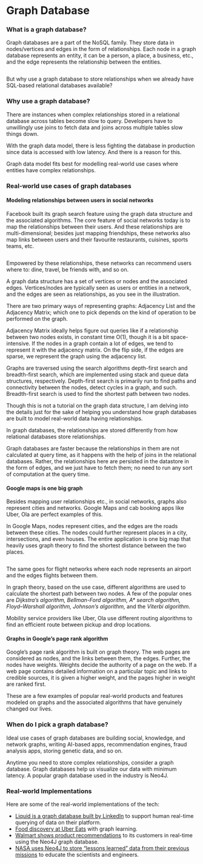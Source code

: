 # Graph Database

### What is a graph database? <a href="#what-is-a-graph-database" id="what-is-a-graph-database"></a>

Graph databases are a part of the NoSQL family. They store data in nodes/vertices and edges in the form of relationships. Each node in a graph database represents an entity, it can be a person, a place, a business, etc., and the edge represents the relationship between the entities.

<figure><img src="../https://kuweiguge.github.io/Grokking-Modern-System-Design-Interview-Gitbook/.gitbook/assets/Screenshot 2023-08-21 at 4.29.48 AM (3).png" alt=""><figcaption></figcaption></figure>

But why use a graph database to store relationships when we already have SQL-based relational databases available?

### Why use a graph database? <a href="#why-use-a-graph-database" id="why-use-a-graph-database"></a>

There are instances when complex relationships stored in a relational database across tables become slow to query. Developers have to unwillingly use joins to fetch data and joins across multiple tables slow things down.

With the graph data model, there is less fighting the database in production since data is accessed with low latency. And there is a reason for this.

Graph data model fits best for modelling real-world use cases where entities have complex relationships.

### Real-world use cases of graph databases <a href="#real-world-use-cases-of-graph-databases" id="real-world-use-cases-of-graph-databases"></a>

#### Modeling relationships between users in social networks <a href="#modeling-relationships-between-users-in-social-networks" id="modeling-relationships-between-users-in-social-networks"></a>

Facebook built its graph search feature using the graph data structure and the associated algorithms. The core feature of social networks today is to map the relationships between their users. And these relationships are multi-dimensional; besides just mapping friendships, these networks also map links between users and their favourite restaurants, cuisines, sports teams, etc.

<figure><img src="../https://kuweiguge.github.io/Grokking-Modern-System-Design-Interview-Gitbook/.gitbook/assets/Screenshot 2023-08-21 at 4.30.08 AM (2).png" alt=""><figcaption></figcaption></figure>

Empowered by these relationships, these networks can recommend users where to: dine, travel, be friends with, and so on.

A graph data structure has a set of vertices or nodes and the associated edges. Vertices/nodes are typically seen as users or entities in a network, and the edges are seen as relationships, as you see in the illustration.

There are two primary ways of representing graphs: Adjacency List and the Adjacency Matrix; which one to pick depends on the kind of operation to be performed on the graph.

Adjacency Matrix ideally helps figure out queries like if a relationship between two nodes exists, in constant time O(1), though it is a bit space-intensive. If the nodes in a graph contain a lot of edges, we tend to represent it with the adjacency matrix. On the flip side, if the edges are sparse, we represent the graph using the adjacency list.

Graphs are traversed using the search algorithms depth-first search and breadth-first search, which are implemented using stack and queue data structures, respectively. Depth-first search is primarily run to find paths and connectivity between the nodes, detect cycles in a graph, and such. Breadth-first search is used to find the shortest path between two nodes.

Though this is not a tutorial on the graph data structure, I am delving into the details just for the sake of helping you understand how graph databases are built to model real-world data having relationships.

In graph databases, the relationships are stored differently from how relational databases store relationships.

Graph databases are faster because the relationships in them are not calculated at query time, as it happens with the help of joins in the relational databases. Rather, the relationships here are persisted in the datastore in the form of edges, and we just have to fetch them; no need to run any sort of computation at the query time.

#### Google maps is one big graph <a href="#google-maps-is-one-big-graph" id="google-maps-is-one-big-graph"></a>

Besides mapping user relationships etc., in social networks, graphs also represent cities and networks. Google Maps and cab booking apps like Uber, Ola are perfect examples of this.

In Google Maps, nodes represent cities, and the edges are the roads between these cities. The nodes could further represent places in a city, intersections, and even houses. The entire application is one big map that heavily uses graph theory to find the shortest distance between the two places.

<figure><img src="../https://kuweiguge.github.io/Grokking-Modern-System-Design-Interview-Gitbook/.gitbook/assets/Screenshot 2023-08-21 at 4.30.34 AM (1).png" alt=""><figcaption></figcaption></figure>

The same goes for flight networks where each node represents an airport and the edges flights between them.

In graph theory, based on the use case, different algorithms are used to calculate the shortest path between two nodes. A few of the popular ones are _Dijkstra’s algorithm, Bellman-Ford algorithm, A\* search algorithm, Floyd–Warshall algorithm, Johnson’s algorithm,_ and the _Viterbi algorithm_.

Mobility service providers like Uber, Ola use different routing algorithms to find an efficient route between pickup and drop locations.

#### Graphs in Google’s page rank algorithm <a href="#graphs-in-googles-page-rank-algorithm" id="graphs-in-googles-page-rank-algorithm"></a>

Google’s page rank algorithm is built on graph theory. The web pages are considered as nodes, and the links between them, the edges. Further, the nodes have weights. Weights decide the authority of a page on the web. If a web page contains detailed information on a particular topic and links to credible sources, it is given a higher weight, and the pages higher in weight are ranked first.

These are a few examples of popular real-world products and features modeled on graphs and the associated algorithms that have genuinely changed our lives.

### When do I pick a graph database? <a href="#when-do-i-pick-a-graph-database" id="when-do-i-pick-a-graph-database"></a>

Ideal use cases of graph databases are building social, knowledge, and network graphs, writing AI-based apps, recommendation engines, fraud analysis apps, storing genetic data, and so on.

Anytime you need to store complex relationships, consider a graph database. Graph databases help us visualize our data with minimum latency. A popular graph database used in the industry is Neo4J.

### Real-world Implementations <a href="#real-world-implementations" id="real-world-implementations"></a>

Here are some of the real-world implementations of the tech:

* [Liquid is a graph database built by LinkedIn](https://engineering.linkedin.com/blog/2020/liquid-the-soul-of-a-new-graph-database-part-1) to support human real-time querying of data on their platform.
* [Food discovery at Uber Eats](https://www.uber.com/en-IN/blog/uber-eats-graph-learning/) with graph learning.
* [Walmart shows product recommendations](https://neo4j.com/blog/walmart-neo4j-competitive-advantage/) to its customers in real-time using the Neo4J graph database.
* [NASA uses Neo4J to store “lessons learned” data from their previous missions](https://neo4j.com/blog/david-meza-chief-knowledge-architect-nasa/) to educate the scientists and engineers.
